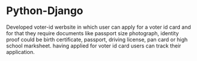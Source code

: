 # Python-Django
Developed voter-id werbsite in which user can apply for a voter id card and for that they require documents like passport size photograph, identity proof could be birth
certificate, passport, driving license, pan card or high school marksheet. having applied for voter id card users can track their application.
